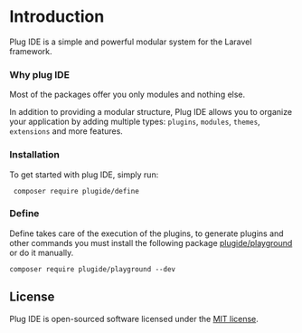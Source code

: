 # Introduction

Plug IDE is a simple and powerful modular system for the Laravel framework.

### Why plug IDE

Most of the packages offer you only modules and nothing else.

In addition to providing a modular structure, Plug IDE allows you to organize your application by adding multiple types: `plugins`, `modules`, `themes`, `extensions` and more features.

### Installation

To get started with plug IDE, simply run:

     composer require plugide/define

### Define 

Define takes care of the execution of the plugins, to generate plugins and other commands you must install the following package [plugide/playground](https://github.com/plugide/playground) or do it manually.

    composer require plugide/playground --dev

## License

Plug IDE is open-sourced software licensed under the [MIT license](https://opensource.org/licenses/MIT).
